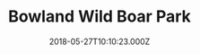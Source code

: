 ---
date: 2018-05-27T10:10:23.000Z
title: Bowland Wild Boar Park
latitude: 53.900168780342234
longitude: -2.5304855653265452
category: checkin
---